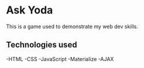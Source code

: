 # Ask Yoda

This is a game used to demonstrate my web dev skills.

## Technologies used
-HTML
-CSS
-JavaScript
-Materialize
-AJAX

